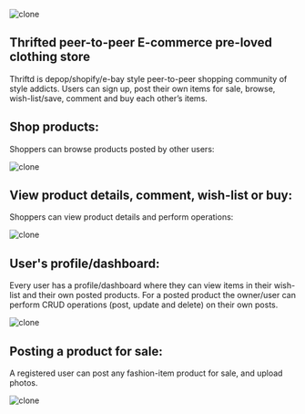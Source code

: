 ![clone](https://imgur.com/slcUVwe.png)

## Thrifted peer-to-peer E-commerce pre-loved clothing store 

Thriftd is depop/shopify/e-bay style peer-to-peer shopping community of style addicts. Users can sign up, post their own items for sale, browse, wish-list/save, comment and buy each other’s items.
<br>

## Shop products:

Shoppers can browse products posted by other users:

![clone](https://imgur.com/nohNAYS.png)

## View product details, comment, wish-list or buy:

Shoppers can view product details and perform operations:

![clone](https://imgur.com/6BrGDP4.png)

## User's profile/dashboard:

Every user has a profile/dashboard where they can view items in their wish-list and their own posted products. For a posted product the owner/user can perform CRUD operations (post, update and delete) on their own posts.  

![clone](https://imgur.com/h7e8B6u.png)

## Posting a product for sale:

A registered user can post any fashion-item product for sale, and upload photos.

![clone](https://imgur.com/En5Bdbu.png)







